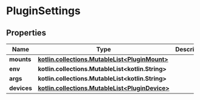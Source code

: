 
# PluginSettings

## Properties
Name | Type | Description | Notes
------------ | ------------- | ------------- | -------------
**mounts** | [**kotlin.collections.MutableList&lt;PluginMount&gt;**](PluginMount.md) |  | 
**env** | **kotlin.collections.MutableList&lt;kotlin.String&gt;** |  | 
**args** | **kotlin.collections.MutableList&lt;kotlin.String&gt;** |  | 
**devices** | [**kotlin.collections.MutableList&lt;PluginDevice&gt;**](PluginDevice.md) |  | 



